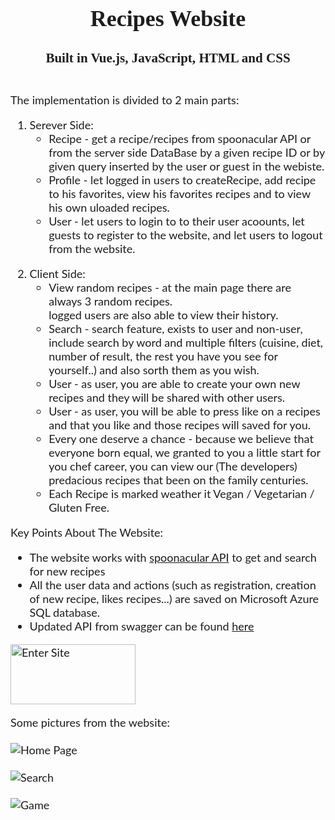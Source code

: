 <div style="text-align: center; font-size:18px;">
	<div style="display: inline-block; text-align: left; color:#1d1d1d; font-family: 'Lato', sans-serif;">
	<h1 align="center" style="color:#1d1d1d; font-family: Tahoma;">Recipes Website</h1>
	<h3 align="center" style="color:#1d1d1d; font-family: Tahoma;">Built in Vue.js, JavaScript, HTML and CSS<br></h3>
	<br>
	The implementation is divided to 2 main parts:
	<p>
	<ol>
	  <li>Serever Side:
		  <ul>
			  <li>Recipe - get a recipe/recipes from spoonacular API or from the server side DataBase by a given recipe ID or by given query inserted by the user or guest in the webiste.</li>
			  <li>Profile - let logged in users to createRecipe, add recipe to his favorites, view his favorites recipes and to view his own uloaded recipes.</li>
			  <li>User - let users to login to to their user acoounts, let guests to register to the website, and let users to logout from the website.</li>
		  </ul>
	  </li>
	</p>
	<p>
	  <li>Client Side:
		  <ul>
			  <li>View random recipes - at the main page there are always 3 random recipes.<br>
				logged users are also able to view their history.
			  </li>
			  <li>Search - search feature, exists to user and non-user, include search by word and multiple filters (cuisine, diet, number of result, the rest you have you see for yourself..) and also sorth them as you wish.</li>
			  <li>User - as user, you are able to create your own new recipes and they will be shared with other users.</li>
			  <li>User - as user, you will be able to press like on a recipes and that you like and those recipes will saved for you.</li>
			  <li>Every one deserve a chance - because we believe that everyone born equal, we granted to you a little start for you chef career, you can view our (The developers) predacious recipes that been on the family centuries.</li>
			  <li>Each Recipe is marked weather it Vegan / Vegetarian / Gluten Free.</li>
		  </ul>
	  </li>
	</ol>

Key Points About The Website:
<ul>
  <li>The website works with <a href="https://spoonacular.com/food-api" target="_blank">spoonacular API</a> to get and search for new recipes</li>
  <li>All the user data and actions (such as registration, creation of new recipe, likes recipes...) are saved on Microsoft Azure SQL database.</li>
  <li>Updated API from swagger can be found <a href="https://app.swaggerhub.com/apis-docs/Curiey/WDE/1.1.1" target="_blank">here</a></li>
</ul>
</p>
<p>
<a href="https://app.swaggerhub.com/apis-docs/Curiey/WDE/1.1.1" target="_blank"> <img src="https://i.ibb.co/w7yHjtm/enter-site-button1.png" alt="Enter Site" width="200" height="96"/> </a> 
</p>
<p>
Some pictures from the website:<br><br>
<img src="https://i.ibb.co/M7PLg13/HomePage.png" alt="Home Page"/><br><br>
<img src="https://i.ibb.co/MSHgc2J/Search.png" alt="Search"/><br><br>
<img src="https://i.ibb.co/8mXynVR/New-Recipe.png" alt="Game"/><br><br>
</p>
</div>
</div>	
